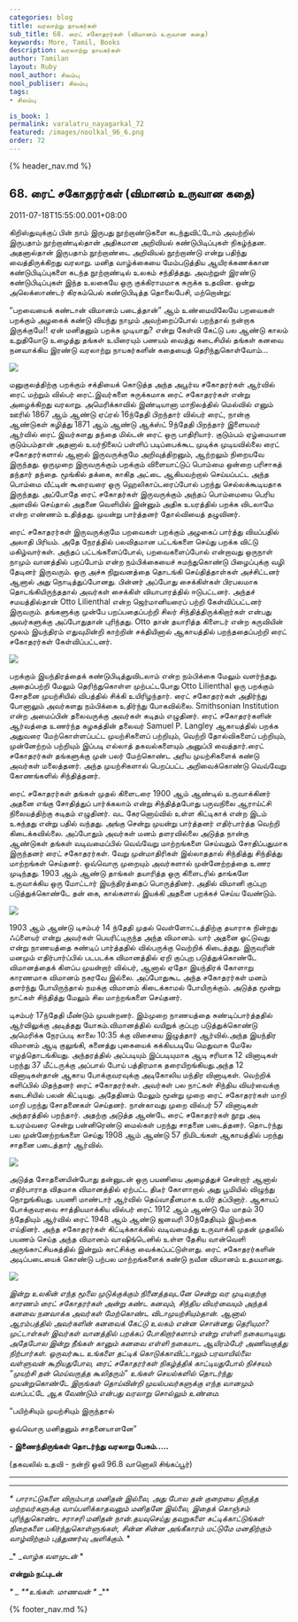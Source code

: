 ```yaml
---
categories: blog
title: வரலாற்று நாயகர்கள்
sub_title: 68. ரைட் சகோதரர்கள் (விமானம் உருவான கதை)
keywords: More, Tamil, Books
description: வரலாற்று நாயகர்கள்
author: Tamilan
layout: Ruby
nool_author: சிலம்பு
nool_publiser: சிலம்பு
tags:
- சிலம்பு

is_book: 1
permalink: varalatru_nayagarkal_72
featured: /images/noolkal_96_6.png
order: 72
---
```

{% header_nav.md %}

## 68. ரைட் சகோதரர்கள் (விமானம் உருவான கதை)

2011-07-18T15:55:00.001+08:00

கிறிஸ்துவுக்குப் பின் நாம் இருபது நூற்றாண்டுகளை கடந்துவிட்டோம் அவற்றில் இருபதாம் நூற்றாண்டில்தான் அதிகமான அறிவியல் கண்டுபிடிப்புகள் நிகழ்ந்தன. அதனால்தான் இருபதாம் நூற்றாண்டை அறிவியல் நூற்றாண்டு என்று பதிந்து வைத்திருக்கிறது வரலாறு. மனித வாழ்க்கையை மேம்படுத்திய ஆயிரக்கணக்கான கண்டுபிடிப்புகளை கடந்த நூற்றாண்டில் உலகம் சந்தித்தது. அவற்றுள் இரண்டு கண்டுபிடிப்புகள் இந்த உலகையே ஒரு குக்கிராமமாக சுருக்க உதவின. ஒன்று அலெக்ஸாண்டர் கிரகம்பெல் கண்டுபிடித்த தொலைபேசி, மற்றொன்று:

“பறவையைக் கண்டான் விமானம் படைத்தான்” ஆம் உண்மையிலேயே பறவைகள் பறக்கும் அழகைக் கண்டு வியந்து நாமும் அவற்றைப்போல் பறந்தால் நன்றாக இருக்குமே!! ஏன் மனிதனும் பறக்க முடியாது? என்று கேள்வி கேட்டு பல ஆண்டு காலம் உறுதியோடு உழைத்து தங்கள் உயிரையும் பணயம் வைத்து கடைசியில் தங்கள் கனவை நனவாக்கிய இரண்டு வரலாற்று நாயகர்களின் கதையைத் தெரிந்துகொள்வோம்...

![](http://3.bp.blogspot.com/-pT3SrIiDTiw/TiPl8h7ScHI/AAAAAAAAAvc/hifhn1OEI84/s320/WrightBros.jpg)

மனுகுலத்திற்கு பறக்கும் சக்தியைக் கொடுத்த அந்த அபூர்வ சகோதரர்கள் ஆர்வில் ரைட் மற்றும் வில்பர் ரைட்.இவர்களை சுருக்கமாக ரைட் சகோதரர்கள் என்று அழைக்கிறது வரலாறு. அமெரிக்காவில் இண்டியானா மாநிலத்தில் மெல்வில் எனும் ஊரில் 1867 ஆம் ஆண்டு ஏப்ரல் 16ந்தேதி பிறந்தார் வில்பர் ரைட், நான்கு ஆண்டுகள் கழித்து 1871 ஆம் ஆண்டு ஆக்ஸ்ட் 9ந்தேதி பிறந்தார் இளையவர் ஆர்வில் ரைட் இவர்களது தந்தை மில்டன் ரைட் ஒரு பாதிரியார். குடும்பம் ஏழ்மையான குடும்பம்தான் அதனால் உயர்நிலைப் பள்ளிப் படிப்பைக்கூட முடிக்க முடியவில்லை ரைட் சகோதரர்களால் ஆனால் இருவருக்குமே அறிவுத்திறனும், ஆற்றலும் நிறையவே இருந்தது. ஒருமுறை இருவருக்கும் பறக்கும் விளையாட்டுப் பொம்மை ஒன்றை பரிசாகத் தந்தார் தந்தை. மூங்கில் தக்கை, காகித அட்டை ஆகியவற்றால் செய்யப்பட்ட அந்த பொம்மை வீட்டின் கூரைவரை ஒரு ஹெலிகாப்டரைப்போல் பறந்து செல்லக்கூடியதாக இருந்தது. அப்போதே ரைட் சகோதர்கள் இருவருக்கும் அந்தப் பொம்மையை பெரிய அளவில் செய்தால் அதனை வெளியில் இன்னும் அதிக உயரத்தில் பறக்க விடலாமே என்ற எண்ணம் உதித்தது. முயன்று பார்த்தனர் தோல்வியைத் தழுவினர்.

ரைட் சகோதரர்கள் இருவருக்குமே பறவைகள் பறக்கும் அழகைப் பார்த்து வியப்பதில் அலாதி பிரியம். அதே நேரத்தில் பலவிதமான பட்டங்களை செய்து பறக்க விட்டு மகிழ்வார்கள். அந்தப் பட்டங்களைப்போல், பறவைகளைப்போல் என்றாவது ஒருநாள் நாமும் வானத்தில் பறப்போம் என்ற நம்பிக்கையைச் சுமந்துகொண்டு பிழைப்புக்கு வழி தேடினர் இருவரும். ஒரு அச்சு நிறுவனத்தை தொடங்கி செய்தித்தாள்கள் அச்சிட்டனர் ஆனால் அது நொடித்துப்போனது. பின்னர் அப்போது சைக்கிள்கள் பிரபலமாக தொடங்கியிருந்ததால் அவர்கள் சைக்கிள் வியாபாரத்தில் ஈடுபட்டனர். அந்தச் சமயத்தில்தான் Otto Lilienthal என்ற ஜெர்மானியரைப் பற்றி கேள்விப்பட்டனர் இருவரும். தங்களுக்கு முன்பே பறப்பதைப்பற்றி சிலர் சிந்தித்திருக்கிறார்கள் என்பது அவர்களுக்கு அப்போதுதான் புரிந்தது. Otto தான் தயாரித்த கிளைடர் என்ற கருவியின் மூலம் இயந்திரம் எதுவுமின்றி காற்றின் சக்தியினால் ஆகாயத்தில் பறந்ததைப்பற்றி ரைட் சகோதரர்கள் கேள்விப்பட்டனர்.

![](http://1.bp.blogspot.com/-ubIQLPJUC7o/TiPlmZf-pRI/AAAAAAAAAvY/LR-pwtAZK6E/s320/wright-brothers+%25281%2529.jpg)

பறக்கும் இயந்திரத்தைக் கண்டுபிடித்துவிடலாம் என்ற நம்பிக்கை மேலும் வளர்ந்தது. அதைப்பற்றி மேலும் தெரிந்துகொள்ள முற்பட்டபோது Otto Lilienthal ஒரு பறக்கும் சோதனை முயற்சியில் விபத்தில் சிக்கி உயிரிழந்தார். ரைட் சகோதரர்கள் அதிர்ந்து போனாலும் அவர்களது நம்பிக்கை உதிர்ந்து போகவில்லை. Smithsonian Institution என்ற அமைப்பின் தலைவருக்கு அவர்கள் கடிதம் எழுதினர். ரைட் சகோதரர்களின் ஆர்வத்தை உணர்ந்த கழகத்தின் தலைவர் Samuel P. Langley ஆகாயத்தில் பறக்க அதுவரை மேற்கொள்ளப்பட்ட முயற்சிகளைப் பற்றியும், வெற்றி தோல்விகளைப் பற்றியும், முன்னேற்றம் பற்றியும் இப்படி எல்லாத் தகவல்களையும் அனுப்பி வைத்தார்.ரைட் சகோதரர்கள் தங்களுக்கு முன் பலர் மேற்கொண்ட அரிய முயற்சிகளைக் கண்டு அவர்கள் மலைத்தனர். அந்த முயற்சிகளால் பெறப்பட்ட அறிவைக்கொண்டு வெவ்வேறு கோணங்களில் சிந்தித்தனர்.

ரைட் சகோதரர்கள் தங்கள் முதல் கிளைடரை 1900 ஆம் ஆண்டில் உருவாக்கினர் அதனை எங்கு சோதித்துப் பார்க்கலாம் என்று சிந்தித்தபோது பருவநிலை ஆராய்ட்சி நிலையத்திற்கு கடிதம் எழுதினர். வட கேரனொய்வில் உள்ள கிட்டிகாக் என்ற இடம் உகந்தது என்று பதில் வந்தது. அங்கு சென்று முயன்று பார்த்தனர் எதிர்பார்த்த வெற்றி கிடைக்கவில்லை. அப்போதும் அவர்கள் மனம் தளரவில்லை அடுத்த நான்கு ஆண்டுகள் தங்கள் வடிவமைப்பில் வெவ்வேறு மாற்றங்களை செய்வதும் சோதிப்பதுமாக இருந்தனர் ரைட் சகோதரர்கள். வேறு முன்மாதிரிகள் இல்லாததால் சிந்தித்து சிந்தித்து மாற்றங்கள் செய்தனர். ஒவ்வொரு முறையும் அவர்களால் முன்னேற்றத்தை உணர முடிந்தது. 1903 ஆம் ஆண்டு தாங்கள் தயாரித்த ஒரு கிளைடரில் தாங்களே உருவாக்கிய ஒரு மோட்டார் இயந்திரத்தைப் பொருத்தினர். அதில் விமானி குப்புற படுத்துக்கொண்டே தன் கை, கால்களால் இயக்கி அதனை பறக்கச் செய்ய வேண்டும்.

![](http://4.bp.blogspot.com/-_lxeS2ZbEK0/TiPejUfMbKI/AAAAAAAAAvM/dVdS30Frdj4/s1600/images.jpg)

1903 ஆம் ஆண்டு டிசம்பர் 14 ந்தேதி முதல் வெள்ளோட்டத்திற்கு தயாராக நின்றது ஃப்ளையர் என்று அவர்கள் பெயரிட்டிருந்த அந்த விமானம். யார் அதனை ஓட்டுவது என்று நாணயத்தை சுண்டிப் பார்த்ததில் வில்பருக்கு வெற்றிக் கிடைத்தது. இருவரின் மனமும் எதிர்பார்ப்பில் படபடக்க விமானத்தில் ஏறி குப்புற படுத்துக்கொண்டே விமானத்தைக் கிளப்ப முயன்றார் வில்பர், ஆனால் ஏதோ இயந்திரக் கோளாறு காரணமாக விமானம் நகரவே இல்லை. அப்போதுகூட அந்த சகோதரர்கள் மனம் தளர்ந்து போயிருந்தால் நமக்கு விமானம் கிடைக்காமல் போயிருக்கும். அடுத்த மூன்று நாட்கள் சிந்தித்து மேலும் சில மாற்றங்களை செய்தனர்.

டிசம்பர் 17ந்தேதி மீண்டும் முயன்றனர். இம்முறை நாணயத்தை சுண்டிப்பார்த்ததில் ஆர்விலுக்கு அடித்தது யோகம்.விமானத்தில் வயிறுக் குப்புற படுத்துக்கொண்டு அமெரிக்க நேரப்படி காலை 10:35 க்கு விசையை இழுத்தார் ஆர்வில்.அந்த இயந்திர விமானம் ஆடி குலுங்கி, கனைத்து புகையைக் கக்கியபடியே மெதுவாக மேலே எழத்தொடங்கியது. அந்தரத்தில் அப்படியும் இப்படியுமாக ஆடி சரியாக 12 வினாடிகள் பறந்து 37 மீட்டருக்கு அப்பால் போய் பத்திரமாக தரையிறங்கியது.அந்த 12 வினாடிகள்தான் ஆகாய போக்குவரவுக்கு அடிகோலிய மந்திர வினாடிகள். வெற்றிக் களிப்பில் மிதந்தனர் ரைட் சகோதரர்கள். அவர்கள் பல நாட்கள் சிந்திய வியர்வைக்கு கடைசியில் பலன் கிட்டியது. அதேதினம் மேலும் மூன்று முறை ரைட் சகோதரர்கள் மாறி மாறி பறந்து சோதனைகள் செய்தனர். நான்காவது முறை வில்பர் 57 வினாடிகள் அந்தரத்தில் பறந்தார். அதற்கு அடுத்த ஆண்டே ரைட் சகோதரர்கள் நூறு அடி உயரம்வரை சென்று பன்னிரெண்டு மைல்கள் பறந்து சாதனை படைத்தனர். தொடர்ந்து பல முன்னேற்றங்களை செய்து 1908 ஆம் ஆண்டு 57 நிமிடங்கள் ஆகாயத்தில் பறந்து சாதனை படைத்தார் ஆர்வில்.

![](http://1.bp.blogspot.com/-rlsKuu12Ivk/TiPkE2Lir5I/AAAAAAAAAvQ/oQZJylvQ_D0/s320/wright1901.jpg)

அடுத்த சோதனையின்போது தன்னுடன் ஒரு பயணியை அழைத்துச் சென்றார் ஆனால் எதிர்பாராத விதமாக விமானத்தில் ஏற்பட்ட திடீர் கோளாறால் அது பூமியில் விழுந்து நொறுங்கியது. பயணி மாண்டார் ஆர்வில் தெய்வாதீனமாக உயிர் தப்பினார். ஆகாயப் போக்குவரவை சாத்தியமாக்கிய வில்பர் ரைட் 1912 ஆம் ஆண்டு மே மாதம் 30 ந்தேதியும் ஆர்வில் ரைட் 1948 ஆம் ஆண்டு ஜனவரி 30ந்தேதியும் இயற்கை எய்தினர். அந்த சகோதரர்கள் கிட்டிக்காக்கில் வடிவமைத்து உருவாக்கி முதன் முதலில் பயணம் செய்த அந்த விமானம் வாஷிங்டெனில் உள்ள தேசிய வான்வெளி அருங்காட்சியகத்தில் இன்றும் காட்சிக்கு வைக்கப்பட்டுள்ளது. ரைட் சகோதரர்களின் அடிப்படையைக் கொண்டு பற்பல மாற்றங்களைக் கண்டு நவீன விமானம் உதயமானது.

![](http://4.bp.blogspot.com/-kWxumDjaUS0/TiPkmFZS0JI/AAAAAAAAAvU/SlaIZGeZg4Q/s320/e-16695.jpg)

_இன்று உலகின் எந்த மூலை முடுக்குக்கும் நினைத்தவுடனே சென்று வர முடிவதற்கு காரணம் ரைட் சகோதரர்கள் அன்று கண்ட கனவும், சிந்திய வியர்வையும் அந்தக் கனவை நனவாக்க அவர்கள் மேற்கொண்ட விடாமுயற்சியும்தான். ஆனால் ஆரம்பத்தில் அவர்களின் கனவைக் கேட்டு உலகம் என்ன சொன்னது தெரியுமா? முட்டாள்கள் இவர்கள் வானத்தில் பறக்கப் போகிறார்களாம் என்று எள்ளி நகையாடியது. அதேபோல இன்று நீங்கள் கானும் கனவை எள்ளி நகையாட ஆயிரம்பேர் அணிவகுத்து நிற்பார்கள். ஒருவர்கூட உங்களை தட்டிக் கொடுக்காவிட்டாலும் பரவாயில்லை வள்ளுவன் கூறியதுபோல, ரைட் சகோதரர்கள் நிகழ்த்திக் காட்டியதுபோல் நிச்சயம் “முயற்சி தன் மெய்வருத்த கூலிதரும்” உங்கள் செயல்களில் தொடர்ந்து முயன்றுகொண்டே இருங்கள் தொய்வின்றி முயல்பவர்களுக்கு எந்த வானமும் வசப்பட்டே ஆக வேண்டும் என்பது வரலாறு சொல்லும் உண்மை._

“பயிற்சியும் முயற்சியும் இருந்தால்

ஒவ்வொரு மனிதனும் சாதனையாளனே”

**\- இணைந்திருங்கள் தொடர்ந்து வரலாறு பேசும்.....**

(தகவலில் உதவி - நன்றி ஒலி 96.8 வானொலி சிங்கப்பூர்)

* * *

* * *

_* _பாராட்டுகளை விரும்பாத மனிதன் இல்லை, அது போல தன் குறையை திருத்த மற்றவர்களுக்கு வாய்பளிக்காதவனும் மனிதனே இல்லை, இதைக் கொஞ்சம் புரிந்துகொண்ட சராசரி மனிதன் நான்.தயவுசெய்து தவறுகளை சுட்டிக்காட்டுங்கள் நிறைகளை பகிர்ந்துகொள்ளுங்கள், சின்ன சின்ன அங்கீகாரம் மட்டுமே மனதிற்கும் வாழ்விற்கும் புத்துணர்வு அளிக்கும்.__ *

_* __வாழ்க வளமுடன்_ *

**என்றும் நட்புடன்**

_* _ **உங்கள். மாணவன் *_ _**

{% footer_nav.md %}
